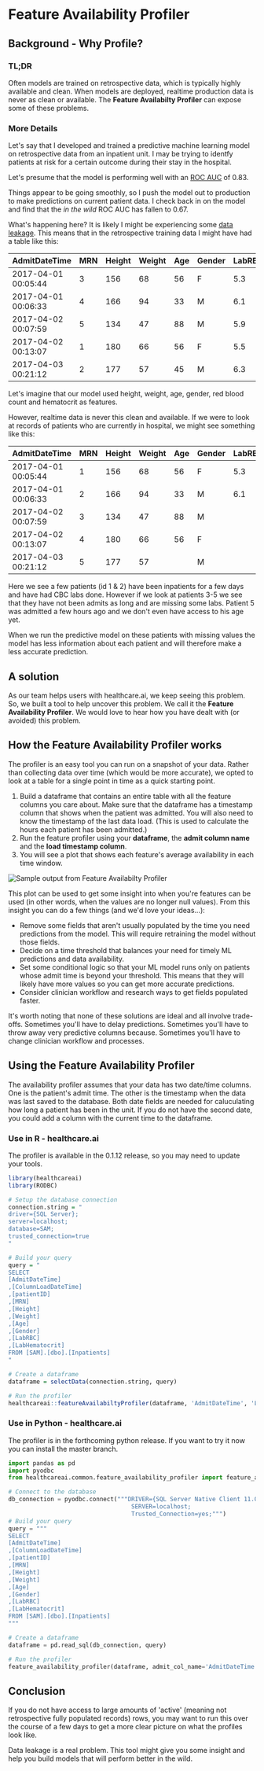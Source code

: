 # Feature Availability Profiler

## Background - Why Profile?

### TL;DR

Often models are trained on retrospective data, which is typically highly available and clean. When models are deployed,  realtime production data is never as clean or available. The **Feature Availabilty Profiler** can expose some of these problems.

### More Details

Let's say that I developed and trained a predictive machine learning model on retrospective data from an inpatient unit. I may be trying to identfy patients at risk for a certain outcome during their stay in the hospital.

Let's presume that the model is performing well with an [ROC AUC](https://healthcare.ai/model-evaluation-using-roc-curves/) of 0.83.

Things appear to be going smoothly, so I push the model out to production to make predictions on current patient data. I check back in on the model and find that the *in the wild* ROC AUC has fallen to 0.67.

What's happening here? It is likely I might be experiencing some [data leakage](https://healthcare.ai/data-leakage-in-healthcare-machine-learning/). This means that in the retrospective training data I might have had a table like this:

| AdmitDateTime       | MRN  | Height | Weight | Age  | Gender | LabRBC | LabHematocrit |
| ------------------- | ---- | ------ | ------ | ---- | ------ | ------ | ------------- |
| 2017-04-01 00:05:44 | 3    | 156    | 68     | 56   | F      | 5.3    | 47            |
| 2017-04-01 00:06:33 | 4    | 166    | 94     | 33   | M      | 6.1    | 39            |
| 2017-04-02 00:07:59 | 5    | 134    | 47     | 88   | M      | 5.9    | 55            |
| 2017-04-02 00:13:07 | 1    | 180    | 66     | 56   | F      | 5.5    | 41            |
| 2017-04-03 00:21:12 | 2    | 177    | 57     | 45   | M      | 6.3    | 48            |

Let's imagine that our model used height, weight, age, gender, red blood count and hematocrit as features.

However, realtime data is never this clean and available. If we were to look at records of patients who are currently in hospital, we might see something like this:


| AdmitDateTime       | MRN  | Height | Weight | Age  | Gender | LabRBC | LabHematocrit |
| ------------------- | ---- | ------ | ------ | ---- | ------ | ------ | ------------- |
| 2017-04-01 00:05:44 | 1    | 156    | 68     | 56   | F      | 5.3    | 47            |
| 2017-04-01 00:06:33 | 2    | 166    | 94     | 33   | M      | 6.1    | 39            |
| 2017-04-02 00:07:59 | 3    | 134    | 47     | 88   | M      |        |               |
| 2017-04-02 00:13:07 | 4    | 180    | 66     | 56   | F      |        |               |
| 2017-04-03 00:21:12 | 5    | 177    | 57     |      | M      |        |               |

Here we see a few patients (id 1 & 2) have been inpatients for a few days and have had CBC labs done. However if we look at patients 3-5 we see that they have not been admits as long and are missing some labs. Patient 5 was admitted a few hours ago and we don't even have access to his age yet.

When we run the predictive model on these patients with missing values the model has less information about each patient and will therefore make a less accurate prediction.

## A solution

As our team helps users with healthcare.ai, we keep seeing this problem. So, we built a tool to help uncover this problem. We call it the **Feature Availability Profiler**. We would love to hear how you have dealt with (or avoided) this problem.

## How the Feature Availability Profiler works

The profiler is an easy tool you can run on a snapshot of your data. Rather than collecting data over time (which would be more accurate), we opted to look at a table for a single point in time as a quick starting point.

1. Build a dataframe that contains an entire table with all the feature columns you care about. Make sure that the dataframe has a timestamp column that shows when the patient was admitted. You will also need to know the timestamp of the last data load. (This is used to calculate the hours each patient has been admitted.)
2. Run the feature profiler using your **dataframe**, the **admit column name** and the **load timestamp column**.
3. You will see a plot that shows each feature's average availability in each time window.

![Sample output from Feature Availabilty Profiler](../assets/featureAvailabilityProfiler_Plot_20170413.png)

This plot can be used to get some insight into when you're features can be used (in other words, when the values are no longer null values). From this insight you can do a few things (and we'd love your ideas...):

- Remove some fields that aren't usually populated by the time you need predictions from the model. This will require retraining the model without those fields.
- Decide on a time threshold that balances your need for timely ML predictions and data availability.
- Set some conditional logic so that your ML model runs only on patients whose admit time is beyond your threshold. This means that they will likely have more values so you can get more accurate predictions.
- Consider clinician workflow and research ways to get fields populated faster.

It's worth noting that none of these solutions are ideal and all involve trade-offs. Sometimes you'll have to delay predictions. Sometimes you'll have to throw away very predictive columns because. Sometimes you'll have to change clinician workflow and processes.

## Using the Feature Availability Profiler

The availability profiler assumes that your data has two date/time columns. One is the patient's admit time. The other is the timestamp when the data was last saved to the database. Both date fields are needed for caluculating how long a patient has been in the unit. If you do not have the second date, you could add a column with the current time to the dataframe.

### Use in R - healthcare.ai

The profiler is available in the 0.1.12 release, so you may need to update your tools.

```R
library(healthcareai)
library(RODBC)

# Setup the database connection
connection.string = "
driver={SQL Server};
server=localhost;
database=SAM;
trusted_connection=true
"

# Build your query
query = "
SELECT
[AdmitDateTime]
,[ColumnLoadDateTime]
,[patientID]
,[MRN]
,[Height]
,[Weight]
,[Age]
,[Gender]
,[LabRBC]
,[LabHematocrit]
FROM [SAM].[dbo].[Inpatients]
"

# Create a dataframe
dataframe = selectData(connection.string, query)

# Run the profiler
healthcareai::featureAvailabiltyProfiler(dataframe, 'AdmitDateTime', 'LastLoadTime')
```

### Use in Python - healthcare.ai

The profiler is in the forthcoming python release. If you want to try it now you can install the master branch.

```python
import pandas as pd
import pyodbc
from healthcareai.common.feature_availability_profiler import feature_availability_profiler

# Connect to the database
db_connection = pyodbc.connect("""DRIVER={SQL Server Native Client 11.0};
                                   SERVER=localhost;
                                   Trusted_Connection=yes;""")
# Build your query
query = """
SELECT
[AdmitDateTime]
,[ColumnLoadDateTime]
,[patientID]
,[MRN]
,[Height]
,[Weight]
,[Age]
,[Gender]
,[LabRBC]
,[LabHematocrit]
FROM [SAM].[dbo].[Inpatients]
"""

# Create a dataframe
dataframe = pd.read_sql(db_connection, query)

# Run the profiler
feature_availability_profiler(dataframe, admit_col_name='AdmitDateTime', last_load_col_name='ColumnLoadDateTime')
```

## Conclusion

If you do not have access to large amounts of 'active' (meaning not retrospective fully populated records) rows, you may want to run this over the course of a few days to get a more clear picture on what the profiles look like.

Data leakage is a real problem. This tool might give you some insight and help you build models that will perform better in the wild.
